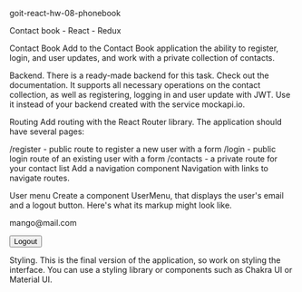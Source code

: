 goit-react-hw-08-phonebook

Contact book - React - Redux

Contact Book Add to the Contact Book application the ability to register, login,
and user updates, and work with a private collection of contacts.

Backend. There is a ready-made backend for this task. Check out the
documentation. It supports all necessary operations on the contact collection,
as well as registering, logging in and user update with JWT. Use it instead of
your backend created with the service mockapi.io.

Routing Add routing with the React Router library. The application should have
several pages:

/register - public route to register a new user with a form /login - public
login route of an existing user with a form /contacts - a private route for your
contact list Add a navigation component Navigation with links to navigate
routes.

User menu Create a component UserMenu, that displays the user's email and a
logout button. Here's what its markup might look like.

<div>
  <p>mango@mail.com</p>
  <button>Logout</button>
</div>

Styling. This is the final version of the application, so work on styling the
interface. You can use a styling library or components such as Chakra UI or
Material UI.
